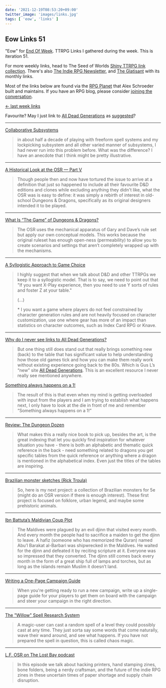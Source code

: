 ```yaml
---
date: '2021-12-19T08:53:20+09:00'
twitter_image: 'images/links.jpg'
tags: [ 'eow', 'links' ]
---
```


## Eow Links 51

"Eow" for [End Of Week](/#eow). TTRPG Links I gathered during the week. This is iteration 51.

For more weekly links, head to The Seed of Worlds [Shiny TTRPG link collection](https://seedofworlds.blogspot.com/search/label/weekly%20links). There's also [The Indie RPG Newsletter](https://ttrpg.substack.com/), and [The Glatisant](https://questingbeast.substack.com/) with its monthly links.

Most of the links below are found via the [RPG Planet](https://campaignwiki.org/rpg/) that Alex Schroeder built and maintains. If you have an RPG blog, please consider [joining the conversation](https://campaignwiki.org/wiki/Planet/Please_join!).

[← last week links](20211212.html?t=Eow_Links_50&f=eow51)

Favourite? May I just link to [All Dead Generations](https://alldeadgenerations.blogspot.com/) as [suggested](http://spriggans-den.com/2021/12/16/why-do-i-never-see-links-to-all-dead-generations/)?

<hr/>

[Collaborative Subsystems](https://permacrandam.blogspot.com/2021/12/collaborative-subsystems.html)

> in about half a decade of playing with freeform spell systems and my lockpicking subsystem and all other varied manner of subsystems, I had never run into this problem before. What was the difference? I have an anecdote that I think might be pretty illustrative.

<hr/>

[A Historical Look at the OSR — Part V](https://osrsimulacrum.blogspot.com/2021/12/a-historical-look-at-osr-part-v.html)

> Though people then and now have tortured the issue to arrive at a definition that just so happened to include all their favourite D&D editions and clones while excluding anything they didn't like, what the OSR was is easy to define: it was simply a rebirth of interest in old-school Dungeons & Dragons, specifically as its original designers intended it to be played.

<hr/>

[What Is “The Game” of Dungeons & Dragons?](https://grumpywizard.home.blog/2021/12/16/what-is-the-game-of-dungeons-dragons/)

> The OSR uses the mechanical apparatus of Gary and Dave’s rule set but apply our own conceptual models. This works because the original ruleset has enough open-ness (permeability) to allow you to create scenarios and settings that aren’t completely wrapped up with the mechanisms.

<hr/>

[A Syllogistic Approach to Game Choice](https://deathtrap-games.blogspot.com/2021/12/a-syllogistic-approach-to-game-choice.html)

> I highly suggest that when we talk about D&D and other TTRPGs we keep it to a syllogistic model. That is to say, we need to point out that "If you want X-Play experience, then you need to use Y sorts of rules and foster Z at your table."
>
> (...)
>
> \* I you want a game where players do not feel constrained by character generation rules and are not heavily focused on character customization, use one where gear has more of an impact than statistics on character outcomes, such as Index Card RPG or Knave.

<hr/>

[Why do I never see links to All Dead Generations?](http://spriggans-den.com/2021/12/16/why-do-i-never-see-links-to-all-dead-generations/)

> But one thing still does stand out that really brings something new (back) to the table that has significant value to help understanding how those old games tick and how you can make them really work without existing experience going back to the 80s. Which is Gus L’s “new” site [All Dead Generations](https://alldeadgenerations.blogspot.com/). This is an excellent resource I never really see mentioned anywhere.

[Something always happens on a 1!](http://spriggans-den.com/2021/12/13/something-always-happens-on-a-1/)

> The result of this is that even when my mind is getting overloaded with input from the players and I am trying to establish what happens next, I only have to look at the die in front of me and remember “Something always happens on a 1!”

<hr/>

[Review: The Dungeon Dozen](https://seedofworlds.blogspot.com/2021/12/review-dungeon-dozen.html)

> What makes this a really nice book to pick up, besides the art, is the great indexing that let you quickly find inspiration for whatever situation you have - there is both an alphabetic and thematic quick reference in the back - need something related to dragons you get specific tables from the quick reference or anything where a dragon is mentioned in the alphabetical index. Even just the titles of the tables are inspiring.

<hr/>

[Brazilian monster sketches (Rick Troula)](https://methodsetmadness.blogspot.com/2021/12/brazilian-monster-sketches-rick-troula.html)

> So, here is my next project: a collection of Brazilian monsters for 5e (might do an OSR version if there is enough interest). These first project is focused on folklore, urban legend, and maybe some prehistoric animals.

<hr/>

[Ibn Battuta’s Maldivian Coup Plot](https://www.moltensulfur.com/post/ibn-battuta-s-maldivian-coup-plot)

> The Maldives were plagued by an evil djinn that visited every month. And every month the people had to sacrifice a maiden to get the djinn to leave. A hafiz (someone who has memorized the Quran) named Abu’l Barakat al-Barbari was shipwrecked in the Maldives. He waited for the djinn and defeated it by reciting scripture at it. Everyone was so impressed that they converted. The djinn still comes back every month in the form of a great ship full of lamps and torches, but as long as the islands remain Muslim it doesn’t land.

<hr/>

[Writing a One-Page Campaign Guide](https://slyflourish.com/one_page_campaign_guide.html)

> When you're getting ready to run a new campaign, write up a single-page guide for your players to get them on board with the campaign and steer your campaign in the right direction.

<hr/>

[The "Willow" Spell Research System](https://riseupcomus.blogspot.com/2021/12/the-willow-spell-research-system.html)

> A magic-user can cast a random spell of a level they could possibly cast at any time. They just sorta say some words that come naturally, wave their wand around, and see what happens. If you have not prepared the spell in question, this is called chaos magic.

<hr/>

[L.F. OSR on The Lost Bay podcast](https://www.youtube.com/watch?v=g_z1qMLWdis)

> In this episode we talk about hacking printers, hand stamping zines, bone folders, being a nerdy craftsman, and the future of the indie RPG zines in these uncertain times of paper shortage and supply chain disruption.

